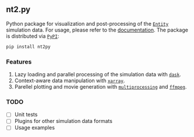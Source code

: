 ## nt2.py

Python package for visualization and post-processing of the [`Entity`](https://github.com/entity-toolkit/entity) simulation data. For usage, please refer to the [documentation](https://entity-toolkit.github.io/entity/howto/vis/#nt2py). The package is distributed via [`PyPI`](https://pypi.org/project/nt2py/):

```sh
pip install nt2py
```

### Features

1. Lazy loading and parallel processing of the simulation data with [`dask`](https://dask.org/).
2. Context-aware data manipulation with [`xarray`](http://xarray.pydata.org/en/stable/).
3. Parellel plotting and movie generation with [`multiprocessing`](https://docs.python.org/3/library/multiprocessing.html) and [`ffmpeg`](https://ffmpeg.org/).

### TODO

- [ ] Unit tests
- [ ] Plugins for other simulation data formats
- [ ] Usage examples
